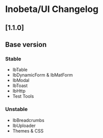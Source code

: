 # Inobeta/UI Changelog

## [1.1.0]

## Base version

### Stable

- IbTable
- IbDynamicForm & IbMatForm
- IbModal
- IbToast
- IbHttp
- Test Tools

### Unstable

- IbBreadcrumbs
- IbUploader
- Themes & CSS
